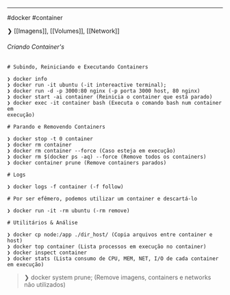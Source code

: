 ----
#docker #container

❯ [[Imagens]], [[Volumes]], [[Network]]

###### Criando Container's


 ```Docker
# Subindo, Reiniciando e Executando Containers

❯ docker info
❯ docker run -it ubuntu (-it intereactive terminal);
❯ docker run -d -p 3000:80 nginx (-p porta 3000 host, 80 nginx)
❯ docker start -ai container (Reinicia o container que está parado)
❯ docker exec -it container bash (Executa o comando bash num container em   
execução)

# Parando e Removendo Containers

❯ docker stop -t 0 container
❯ docker rm container 
❯ docker rm container --force (Caso esteja em execução)
❯ docker rm $(docker ps -aq) --force (Remove todos os containers)
❯ docker container prune (Remove containers parados)

# Logs

❯ docker logs -f container (-f follow)
 
# Por ser efêmero, podemos utilizar um container e descartá-lo

❯ docker run -it -rm ubuntu (-rm remove)

# Utilitários & Análise

❯ docker cp node:/app ./dir_host/ (Copia arquivos entre container e host)
❯ docker top container (Lista processos em execução no container)
❯ docker inspect container
❯ docker stats (Lista consumo de CPU, MEM, NET, I/O de cada container em execução)

```

>❯ docker system prune; (Remove imagens, containers e networks não utilizados)


